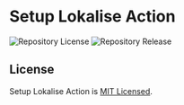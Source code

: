 # Setup Lokalise Action

![Repository License](https://img.shields.io/github/license/sudosubin-ppas/setup-lokalise-action)
![Repository Release](https://img.shields.io/github/v/release/sudosubin-ppas/setup-lokalise-action)


## License

Setup Lokalise Action is [MIT Licensed](./LICENSE).
